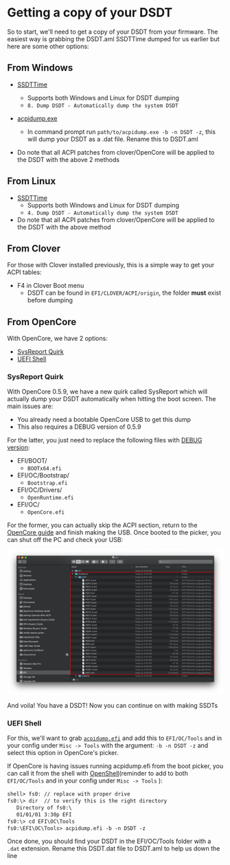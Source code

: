 # Getting a copy of your DSDT

So to start, we'll need to get a copy of your DSDT from your firmware. The easiest way is grabbing the DSDT.aml SSDTTime dumped for us earlier but here are some other options:

## From Windows

* [SSDTTime](https://github.com/corpnewt/SSDTTime)
  * Supports both Windows and Linux for DSDT dumping
  * `8. Dump DSDT - Automatically dump the system DSDT`
* [acpidump.exe](https://acpica.org/downloads/binary-tools)
  * In command prompt run `path/to/acpidump.exe -b -n DSDT -z`, this will dump your DSDT as a .dat file. Rename this to DSDT.aml
  
* Do note that all ACPI patches from clover/OpenCore will be applied to the DSDT with the above 2 methods
  
## From Linux

* [SSDTTime](https://github.com/corpnewt/SSDTTime)
  * Supports both Windows and Linux for DSDT dumping
  * `4. Dump DSDT - Automatically dump the system DSDT`
* Do note that all ACPI patches from clover/OpenCore will be applied to the DSDT with the above method

## From Clover

For those with Clover installed previously, this is a simple way to get your ACPI tables:

* F4 in Clover Boot menu
  * DSDT can be found in `EFI/CLOVER/ACPI/origin`, the folder **must** exist before dumping

## From OpenCore

With OpenCore, we have 2 options:

* [SysReport Quirk](#sysreport-quirk)
* [UEFI Shell](#uefi-shell)

### SysReport Quirk

With OpenCore 0.5.9, we have a new quirk called SysReport which will actually dump your DSDT automatically when hitting the boot screen. The main issues are:

* You already need a bootable OpenCore USB to get this dump
* This also requires a DEBUG version of 0.5.9

For the latter, you just need to replace the following files with [DEBUG version](https://github.com/acidanthera/OpenCorePkg/releases):

* EFI/BOOT/
  * `BOOTx64.efi`
* EFI/OC/Bootstrap/
  * `Bootstrap.efi`
* EFI/OC/Drivers/
  * `OpenRuntime.efi`
* EFI/OC/
  * `OpenCore.efi`

For the former, you can actually skip the ACPI section, return to the [OpenCore guide](https://dortania.github.io/OpenCore-Install-Guide/) and finish making the USB. Once booted to the picker, you can shut off the PC and check your USB:

![](/images/dump-md/sysreport.png)

And voila! You have a DSDT! Now you can continue on with making SSDTs

### UEFI Shell

For this, we'll want to grab [`acpidump.efi`](https://github.com/macos86/OpenCore-Install-Guide/tree/master/extra-files/acpidump.efi) and add this to `EFI/OC/Tools` and in your config under `Misc -> Tools` with the argument: `-b -n DSDT -z` and select this option in OpenCore's picker.

If OpenCore is having issues running acpidump.efi from the boot picker, you can call it from the shell with [OpenShell](https://github.com/acidanthera/OpenCorePkg/releases)(reminder to add to both `EFI/OC/Tools` and in your config under `Misc -> Tools` ):

```
shell> fs0: // replace with proper drive
fs0:\> dir  // to verify this is the right directory
   Directory of fs0:\
   01/01/01 3:30p EFI
fs0:\> cd EFI\OC\Tools
fs0:\EFI\OC\Tools> acpidump.efi -b -n DSDT -z  
 ```

 Once done, you should find your DSDT in the EFI/OC/Tools folder with a `.dat` extension. Rename this DSDT.dat file to DSDT.aml to help us down the line
